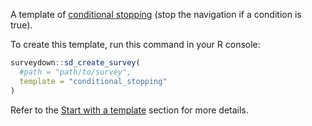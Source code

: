 A template of [conditional stopping](https://surveydown.org/docs/conditional-logic#conditional-stopping) (stop the navigation if a condition is true).

To create this template, run this command in your R console:

```r
surveydown::sd_create_survey(
  #path = "path/to/survey",
  template = "conditional_stopping"
)
```

Refer to the [Start with a template](https://surveydown.org/docs/getting-started#start-with-a-template) section for more details.
